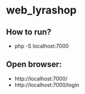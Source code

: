 # web_lyrashop

## How to run?
- php -S localhost:7000

## Open browser:
- http://localhost:7000/
- http://localhost:7000/login
